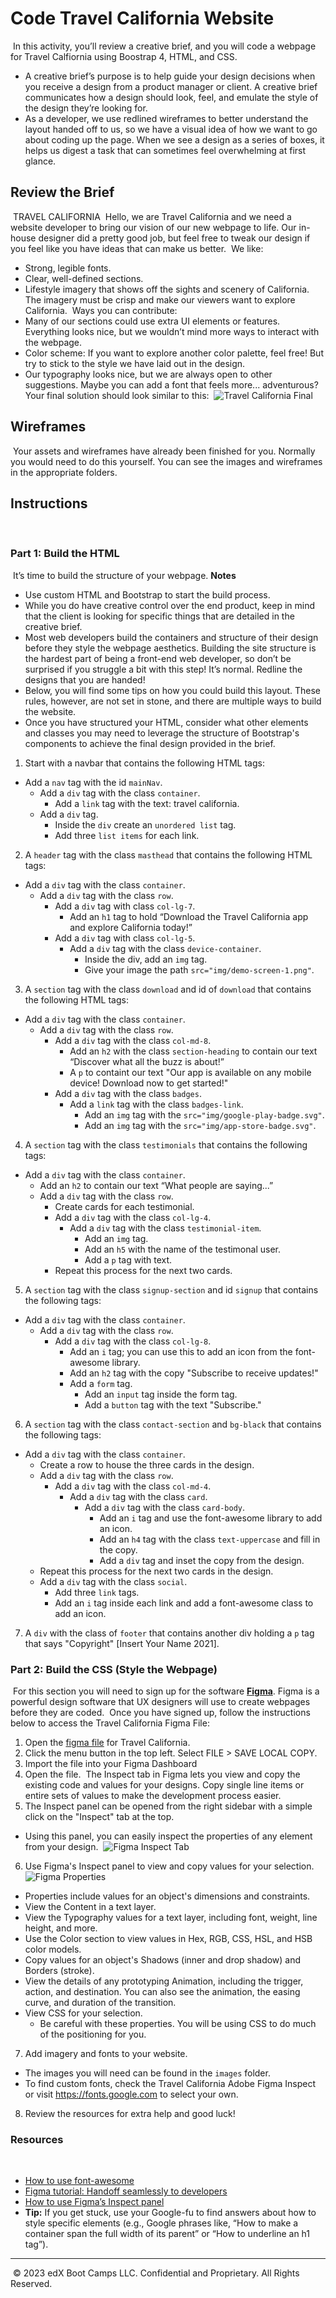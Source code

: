 # Code Travel California Website
​
In this activity, you’ll review a creative brief, and you will code a webpage for Travel Calfiornia using Boostrap 4, HTML, and CSS.
​
- A creative brief’s purpose is to help guide your design decisions when you receive a design from a product manager or client. A creative brief communicates how a design should look, feel, and emulate the style of the design they’re looking for. 
​
- As a developer, we use redlined wireframes to better understand the layout handed off to us, so we have a visual idea of how we want to go about coding up the page. When we see a design as a series of boxes, it helps us digest a task that can sometimes feel overwhelming at first glance.
​
## Review the Brief
​
TRAVEL CALIFORNIA
​
Hello, we are Travel California and we need a website developer to bring our vision of our new webpage to life. Our in-house designer did a pretty good job, but feel free to tweak our design if you feel like you have ideas that can make us better. 
​
We like:
- Strong, legible fonts.
- Clear, well-defined sections.
- Lifestyle imagery that shows off the sights and scenery of California. The imagery must be crisp and make our viewers want to explore California.
​
Ways you can contribute:
- Many of our sections could use extra UI elements or features. Everything looks nice, but we wouldn’t mind more ways to interact with the webpage.
- Color scheme: If you want to explore another color palette, feel free! But try to stick to the style we have laid out in the design.
- Our typography looks nice, but we are always open to other suggestions. Maybe you can add a font that feels more... adventurous? 
​
Your final solution should look similar to this:
​
![Travel California Final](./images/travel-california-solution.png)
​
## Wireframes
​
Your assets and wireframes have already been finished for you. Normally you would need to do this yourself. You can see the images and wireframes in the appropriate folders.
​
## Instructions
​
### Part 1: Build the HTML 
​
It’s time to build the structure of your webpage. 
​
**Notes**
​
- Use custom HTML and Bootstrap to start the build process.
​
- While you do have creative control over the end product, keep in mind that the client is looking for specific things that are detailed in the creative brief.
​
- Most web developers build the containers and structure of their design before they style the webpage aesthetics. Building the site structure is the hardest part of being a front-end web developer, so don’t be surprised if you struggle a bit with this step! It’s normal. Redline the designs that you are handed!
​
- Below, you will find some tips on how you could build this layout. These rules, however, are not set in stone, and there are multiple ways to build the website.
​
- Once you have structured your HTML, consider what other elements and classes you may need to leverage the structure of Bootstrap's components to achieve the final design provided in the brief.
​
1. Start with a navbar that contains the following HTML tags:
​
- Add a `nav` tag with the id `mainNav`.
  - Add a `div` tag with the class `container`.
    - Add a `link` tag with the text: travel california. 
  - Add a `div` tag.
    - Inside the `div` create an `unordered list` tag.
    - Add three `list items` for each link.
​
2. A `header` tag with the class `masthead` that contains the following HTML tags:
​
- Add a `div` tag with the class `container`.
  - Add a `div` tag with the class `row`.
    - Add a `div` tag with class `col-lg-7`.
      - Add an `h1` tag to hold “Download the Travel California app and explore California today!”
    - Add a `div` tag with class `col-lg-5`.
      - Add a `div` tag with the class `device-container`.
        - Inside the div, add an `img` tag.
        - Give your image the path `src="img/demo-screen-1.png"`.
​
3. A `section` tag with the class `download` and id of `download` that contains the following HTML tags:
​
- Add a `div` tag with the class `container`.
  - Add a `div` tag with the class `row`.
    - Add a `div` tag with the class `col-md-8`.
      - Add an `h2` with the class `section-heading` to contain our text “Discover what all the buzz is about!”
      - A `p` to containt our text "Our app is available on any mobile device! Download now to get started!"
    - Add a `div` tag with the class `badges`.
      - Add a `link` tag with the class `badges-link`.
        - Add an `img` tag with the `src="img/google-play-badge.svg"`.
        - Add an `img` tag with the `src="img/app-store-badge.svg"`.
​
4. A `section` tag with the class `testimonials` that contains the following tags:
​
- Add a `div` tag with the class `container`.
  - Add an `h2` to contain our text “What people are saying...”
  - Add a `div` tag with the class `row`.
    - Create cards for each testimonial.
    - Add a `div` tag with the class `col-lg-4`.
      - Add a `div` tag with the class `testimonial-item`.
        - Add an `img` tag.
        - Add an `h5` with the name of the testimonal user.
        - Add a `p` tag with text.
    - Repeat this process for the next two cards.
​
5. A `section` tag with the class `signup-section` and id `signup` that contains the following tags:
​
- Add a `div` tag with the class `container`.
  - Add a `div` tag with the class `row`.
    - Add a `div` tag with the class `col-lg-8`.
      - Add an `i` tag; you can use this to add an icon from the font-awesome library.
      - Add an `h2` tag with the copy "Subscribe to receive updates!"
      - Add a `form` tag.
        - Add an `input` tag inside the form tag.
        - Add a `button` tag with the text "Subscribe."
​
6. A `section` tag with the class `contact-section` and `bg-black` that contains the following tags:
​
- Add a `div` tag with the class `container`.
  - Create a row to house the three cards in the design.
  - Add a `div` tag with the class `row`.
    - Add a `div` tag with the class `col-md-4`.
      - Add a `div` tag with the class `card`.
        - Add a `div` tag with the class `card-body`.
          - Add an `i` tag and use the font-awesome library to add an icon.
          - Add an `h4` tag with the class `text-uppercase` and fill in the copy.
          - Add a `div` tag and inset the copy from the design.
  - Repeat this process for the next two cards in the design.
  - Add a `div` tag with the class `social`.
    - Add three `link` tags.
    - Add an `i` tag inside each link and add a font-awesome class to add an icon.
​
7. A `div` with the class of `footer` that contains another div holding a `p` tag that says "Copyright" [Insert Your Name 2021].
​
### Part 2: Build the CSS (Style the Webpage)
​
For this section you will need to sign up for the software **[Figma](https://www.figma.com)**. Figma is a powerful design software that UX designers will use to create webpages before they are coded.
​
Once you have signed up, follow the instructions below to access the Travel California Figma File:
​
1. Open the [figma file](https://www.figma.com/file/xRhD5mUQHtdAImH8DUZQz8/Redline-Zeplin-Wireframe-Template?node-id=102%3A330) for Travel California.
2. Click the menu button in the top left. Select FILE > SAVE LOCAL COPY.
3. Import the file into your Figma Dashboard
4. Open the file.
​
The Inspect tab in Figma lets you view and copy the existing code and values for your designs. Copy single line items or entire sets of values to make the development process easier.
​
5. The Inspect panel can be opened from the right sidebar with a simple click on the "Inspect" tab at the top.
​
- Using this panel, you can easily inspect the properties of any element from your design.
​
![Figma Inspect Tab](images/figma-inspect-tab.png)
​
6. Use Figma's Inspect panel to view and copy values for your selection.
​
![Figma Properties](images/figma-properties.png)
​
  - Properties include values for an object's dimensions and constraints.
  - View the Content in a text layer.
  - View the Typography values for a text layer, including font, weight, line height, and more.
  - Use the Color section to view values in Hex, RGB, CSS, HSL, and HSB color models.
  - Copy values for an object's Shadows (inner and drop shadow) and Borders (stroke).
  - View the details of any prototyping Animation, including the trigger, action, and destination. You can also see the animation, the easing curve, and duration of the transition.
  - View CSS for your selection.
    - Be careful with these properties. You will be using CSS to do much of the positioning for you.
​
7. Add imagery and fonts to your website.
​
- The images you will need can be found in the `images` folder.
- To find custom fonts, check the Travel California Adobe Figma Inspect or visit https://fonts.google.com to select your own. 
​
8. Review the resources for extra help and good luck!
​
### Resources
​
- [How to use font-awesome](https://www.w3schools.com/icons/fontawesome_icons_intro.asp)
​
- [Figma tutorial: Handoff seamlessly to developers](https://www.youtube.com/watch?v=B242nuM3y2s)
​
- [How to use Figma’s Inspect panel](https://webdesign.tutsplus.com/tutorials/how-to-use-figmas-inspect-panel--cms-36323)
​
- **Tip:** If you get stuck, use your Google-fu to find answers about how to style specific elements (e.g., Google phrases like, “How to make a container span the full width of its parent” or “How to underline an h1 tag”).
​
---
​
© 2023 edX Boot Camps LLC. Confidential and Proprietary. All Rights Reserved.